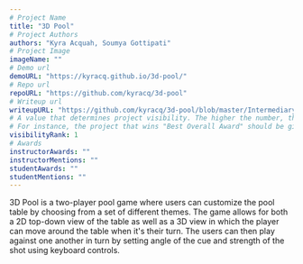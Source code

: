```yaml
---
# Project Name
title: "3D Pool"
# Project Authors
authors: "Kyra Acquah, Soumya Gottipati"
# Project Image
imageName: ""
# Demo url
demoURL: "https://kyracq.github.io/3d-pool/"
# Repo url
repoURL: "https://github.com/kyracq/3d-pool"
# Writeup url
writeupURL: "https://github.com/kyracq/3d-pool/blob/master/Intermediary%20Report-converted.pdf"
# A value that determines project visibility. The higher the number, the closer it will appear to the top
# For instance, the project that wins "Best Overall Award" should be given the highest visibilityRank
visibilityRank: 1
# Awards
instructorAwards: ""
instructorMentions: ""
studentAwards: ""
studentMentions: ""
---
```

3D Pool is a two-player pool game where users can customize the pool table by choosing from a set of different themes. The game allows for both a 2D top-down view of the table as well as a 3D view in which the player can move around the table when it's their turn. The users can then play against one another in turn by setting angle of the cue and strength of the shot using keyboard controls.
